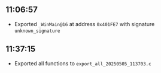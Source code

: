 
## 11:06:57
- Exported `_WinMain@16` at address `0x401FE7` with signature `unknown_signature`

## 11:37:15
- Exported all functions to `export_all_20250505_113703.c`
